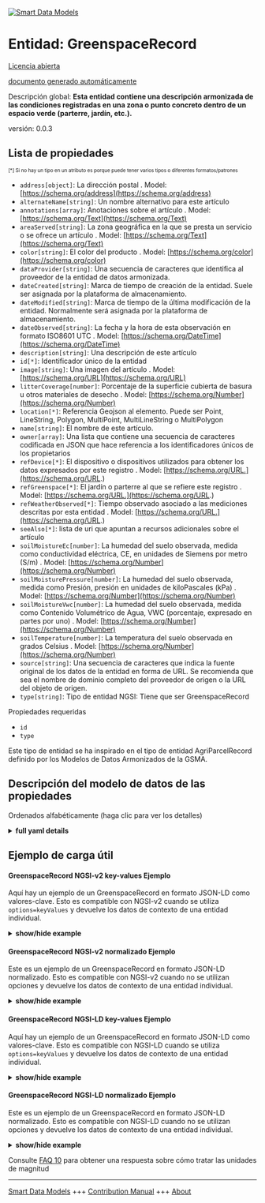<!-- 10-Header -->  
[![Smart Data Models](https://smartdatamodels.org/wp-content/uploads/2022/01/SmartDataModels_logo.png "Logo")](https://smartdatamodels.org)  
Entidad: GreenspaceRecord  
=========================<!-- /10-Header -->  
<!-- 15-License -->  
[Licencia abierta](https://github.com/smart-data-models//dataModel.ParksAndGardens/blob/master/GreenspaceRecord/LICENSE.md)  
[documento generado automáticamente](https://docs.google.com/presentation/d/e/2PACX-1vTs-Ng5dIAwkg91oTTUdt8ua7woBXhPnwavZ0FxgR8BsAI_Ek3C5q97Nd94HS8KhP-r_quD4H0fgyt3/pub?start=false&loop=false&delayms=3000#slide=id.gb715ace035_0_60)  
<!-- /15-License -->  
<!-- 20-Description -->  
Descripción global: **Esta entidad contiene una descripción armonizada de las condiciones registradas en una zona o punto concreto dentro de un espacio verde (parterre, jardín, etc.).**  
versión: 0.0.3  
<!-- /20-Description -->  
<!-- 30-PropertiesList -->  

## Lista de propiedades  

<sup><sub>[*] Si no hay un tipo en un atributo es porque puede tener varios tipos o diferentes formatos/patrones</sub></sup>  
- `address[object]`: La dirección postal  . Model: [https://schema.org/address](https://schema.org/address)- `alternateName[string]`: Un nombre alternativo para este artículo  - `annotations[array]`: Anotaciones sobre el artículo  . Model: [https://schema.org/Text](https://schema.org/Text)- `areaServed[string]`: La zona geográfica en la que se presta un servicio o se ofrece un artículo  . Model: [https://schema.org/Text](https://schema.org/Text)- `color[string]`: El color del producto  . Model: [https://schema.org/color](https://schema.org/color)- `dataProvider[string]`: Una secuencia de caracteres que identifica al proveedor de la entidad de datos armonizada.  - `dateCreated[string]`: Marca de tiempo de creación de la entidad. Suele ser asignada por la plataforma de almacenamiento.  - `dateModified[string]`: Marca de tiempo de la última modificación de la entidad. Normalmente será asignada por la plataforma de almacenamiento.  - `dateObserved[string]`: La fecha y la hora de esta observación en formato ISO8601 UTC  . Model: [https://schema.org/DateTime](https://schema.org/DateTime)- `description[string]`: Una descripción de este artículo  - `id[*]`: Identificador único de la entidad  - `image[string]`: Una imagen del artículo  . Model: [https://schema.org/URL](https://schema.org/URL)- `litterCoverage[number]`: Porcentaje de la superficie cubierta de basura u otros materiales de desecho  . Model: [https://schema.org/Number](https://schema.org/Number)- `location[*]`: Referencia Geojson al elemento. Puede ser Point, LineString, Polygon, MultiPoint, MultiLineString o MultiPolygon  - `name[string]`: El nombre de este artículo.  - `owner[array]`: Una lista que contiene una secuencia de caracteres codificada en JSON que hace referencia a los identificadores únicos de los propietarios  - `refDevice[*]`: El dispositivo o dispositivos utilizados para obtener los datos expresados por este registro  . Model: [https://schema.org/URL.](https://schema.org/URL.)- `refGreenspace[*]`: El jardín o parterre al que se refiere este registro  . Model: [https://schema.org/URL.](https://schema.org/URL.)- `refWeatherObserved[*]`:  Tiempo observado asociado a las mediciones descritas por esta entidad  . Model: [https://schema.org/URL.](https://schema.org/URL.)- `seeAlso[*]`: lista de uri que apuntan a recursos adicionales sobre el artículo  - `soilMoistureEc[number]`: La humedad del suelo observada, medida como conductividad eléctrica, CE, en unidades de Siemens por metro (S/m)  . Model: [https://schema.org/Number](https://schema.org/Number)- `soilMoisturePressure[number]`: La humedad del suelo observada, medida como Presión, presión en unidades de kiloPascales (kPa)  . Model: [https://schema.org/Number](https://schema.org/Number)- `soilMoistureVwc[number]`: La humedad del suelo observada, medida como Contenido Volumétrico de Agua, VWC (porcentaje, expresado en partes por uno)  . Model: [https://schema.org/Number](https://schema.org/Number)- `soilTemperature[number]`: La temperatura del suelo observada en grados Celsius  . Model: [https://schema.org/Number](https://schema.org/Number)- `source[string]`: Una secuencia de caracteres que indica la fuente original de los datos de la entidad en forma de URL. Se recomienda que sea el nombre de dominio completo del proveedor de origen o la URL del objeto de origen.  - `type[string]`: Tipo de entidad NGSI: Tiene que ser GreenspaceRecord  <!-- /30-PropertiesList -->  
<!-- 35-RequiredProperties -->  
Propiedades requeridas  
- `id`  - `type`  <!-- /35-RequiredProperties -->  
<!-- 40-RequiredProperties -->  
Este tipo de entidad se ha inspirado en el tipo de entidad AgriParcelRecord definido por los Modelos de Datos Armonizados de la GSMA.  
<!-- /40-RequiredProperties -->  
<!-- 50-DataModelHeader -->  
## Descripción del modelo de datos de las propiedades  
Ordenados alfabéticamente (haga clic para ver los detalles)  
<!-- /50-DataModelHeader -->  
<!-- 60-ModelYaml -->  
<details><summary><strong>full yaml details</strong></summary>    
```yaml  
GreenspaceRecord:    
  description: 'This entity contains a harmonised description of the conditions recorded on a particular area or point inside a greenspace (flower bed, garden, etc.).'    
  properties:    
    address:    
      description: 'The mailing address'    
      properties:    
        addressCountry:    
          description: 'Property. The country. For example, Spain. Model:''https://schema.org/addressCountry'''    
          type: string    
        addressLocality:    
          description: 'Property. The locality in which the street address is, and which is in the region. Model:''https://schema.org/addressLocality'''    
          type: string    
        addressRegion:    
          description: 'Property. The region in which the locality is, and which is in the country. Model:''https://schema.org/addressRegion'''    
          type: string    
        postOfficeBoxNumber:    
          description: 'Property. The post office box number for PO box addresses. For example, 03578. Model:''https://schema.org/postOfficeBoxNumber'''    
          type: string    
        postalCode:    
          description: 'Property. The postal code. For example, 24004. Model:''https://schema.org/https://schema.org/postalCode'''    
          type: string    
        streetAddress:    
          description: 'Property. The street address. Model:''https://schema.org/streetAddress'''    
          type: string    
      type: object    
      x-ngsi:    
        model: https://schema.org/address    
        type: Property    
    alternateName:    
      description: 'An alternative name for this item'    
      type: string    
      x-ngsi:    
        type: Property    
    annotations:    
      description: 'Annotations about the item'    
      items:    
        type: string    
      type: array    
      x-ngsi:    
        model: https://schema.org/Text    
        type: Property    
    areaServed:    
      description: 'The geographic area where a service or offered item is provided'    
      type: string    
      x-ngsi:    
        model: https://schema.org/Text    
        type: Property    
    color:    
      description: 'The color of the product'    
      type: string    
      x-ngsi:    
        model: https://schema.org/color    
        type: Property    
    dataProvider:    
      description: 'A sequence of characters identifying the provider of the harmonised data entity.'    
      type: string    
      x-ngsi:    
        type: Property    
    dateCreated:    
      description: 'Entity creation timestamp. This will usually be allocated by the storage platform.'    
      format: date-time    
      type: string    
      x-ngsi:    
        type: Property    
    dateModified:    
      description: 'Timestamp of the last modification of the entity. This will usually be allocated by the storage platform.'    
      format: date-time    
      type: string    
      x-ngsi:    
        type: Property    
    dateObserved:    
      description: 'The date and time of this observation in ISO8601 UTCformat'    
      format: date-time    
      type: string    
      x-ngsi:    
        model: https://schema.org/DateTime    
        type: Property    
    description:    
      description: 'A description of this item'    
      type: string    
      x-ngsi:    
        type: Property    
    id:    
      anyOf: &greenspacerecord_-_properties_-_owner_-_items_-_anyof    
        - description: 'Property. Identifier format of any NGSI entity'    
          maxLength: 256    
          minLength: 1    
          pattern: ^[\w\-\.\{\}\$\+\*\[\]`|~^@!,:\\]+$    
          type: string    
        - description: 'Property. Identifier format of any NGSI entity'    
          format: uri    
          type: string    
      description: 'Unique identifier of the entity'    
      x-ngsi:    
        type: Property    
    image:    
      description: 'An image of the item'    
      format: uri    
      type: string    
      x-ngsi:    
        model: https://schema.org/URL    
        type: Property    
    litterCoverage:    
      description: 'Percentage of the surface covered with litter or other waste materials'    
      maximum: 1    
      minimum: 0    
      type: number    
      x-ngsi:    
        model: https://schema.org/Number    
        type: Property    
    location:    
      description: 'Geojson reference to the item. It can be Point, LineString, Polygon, MultiPoint, MultiLineString or MultiPolygon'    
      oneOf:    
        - description: 'GeoProperty. Geojson reference to the item. Point'    
          properties:    
            bbox:    
              items:    
                type: number    
              minItems: 4    
              type: array    
            coordinates:    
              items:    
                type: number    
              minItems: 2    
              type: array    
            type:    
              enum:    
                - Point    
              type: string    
          required:    
            - type    
            - coordinates    
          title: 'GeoJSON Point'    
          type: object    
        - description: 'GeoProperty. Geojson reference to the item. LineString'    
          properties:    
            bbox:    
              items:    
                type: number    
              minItems: 4    
              type: array    
            coordinates:    
              items:    
                items:    
                  type: number    
                minItems: 2    
                type: array    
              minItems: 2    
              type: array    
            type:    
              enum:    
                - LineString    
              type: string    
          required:    
            - type    
            - coordinates    
          title: 'GeoJSON LineString'    
          type: object    
        - description: 'GeoProperty. Geojson reference to the item. Polygon'    
          properties:    
            bbox:    
              items:    
                type: number    
              minItems: 4    
              type: array    
            coordinates:    
              items:    
                items:    
                  items:    
                    type: number    
                  minItems: 2    
                  type: array    
                minItems: 4    
                type: array    
              type: array    
            type:    
              enum:    
                - Polygon    
              type: string    
          required:    
            - type    
            - coordinates    
          title: 'GeoJSON Polygon'    
          type: object    
        - description: 'GeoProperty. Geojson reference to the item. MultiPoint'    
          properties:    
            bbox:    
              items:    
                type: number    
              minItems: 4    
              type: array    
            coordinates:    
              items:    
                items:    
                  type: number    
                minItems: 2    
                type: array    
              type: array    
            type:    
              enum:    
                - MultiPoint    
              type: string    
          required:    
            - type    
            - coordinates    
          title: 'GeoJSON MultiPoint'    
          type: object    
        - description: 'GeoProperty. Geojson reference to the item. MultiLineString'    
          properties:    
            bbox:    
              items:    
                type: number    
              minItems: 4    
              type: array    
            coordinates:    
              items:    
                items:    
                  items:    
                    type: number    
                  minItems: 2    
                  type: array    
                minItems: 2    
                type: array    
              type: array    
            type:    
              enum:    
                - MultiLineString    
              type: string    
          required:    
            - type    
            - coordinates    
          title: 'GeoJSON MultiLineString'    
          type: object    
        - description: 'GeoProperty. Geojson reference to the item. MultiLineString'    
          properties:    
            bbox:    
              items:    
                type: number    
              minItems: 4    
              type: array    
            coordinates:    
              items:    
                items:    
                  items:    
                    items:    
                      type: number    
                    minItems: 2    
                    type: array    
                  minItems: 4    
                  type: array    
                type: array    
              type: array    
            type:    
              enum:    
                - MultiPolygon    
              type: string    
          required:    
            - type    
            - coordinates    
          title: 'GeoJSON MultiPolygon'    
          type: object    
      x-ngsi:    
        type: GeoProperty    
    name:    
      description: 'The name of this item.'    
      type: string    
      x-ngsi:    
        type: Property    
    owner:    
      description: 'A List containing a JSON encoded sequence of characters referencing the unique Ids of the owner(s)'    
      items:    
        anyOf: *greenspacerecord_-_properties_-_owner_-_items_-_anyof    
        description: 'Property. Unique identifier of the entity'    
      type: array    
      x-ngsi:    
        type: Property    
    refDevice:    
      anyOf:    
        - description: 'Property. Identifier format of any NGSI entity'    
          maxLength: 256    
          minLength: 1    
          pattern: ^[\w\-\.\{\}\$\+\*\[\]`|~^@!,:\\]+$    
          type: string    
        - description: 'Property. Identifier format of any NGSI entity'    
          format: uri    
          type: string    
      description: 'The device or devices used to obtain the data expressed by this record'    
      x-ngsi:    
        model: https://schema.org/URL.    
        type: Relationship    
    refGreenspace:    
      anyOf:    
        - description: 'Property. Identifier format of any NGSI entity'    
          maxLength: 256    
          minLength: 1    
          pattern: ^[\w\-\.\{\}\$\+\*\[\]`|~^@!,:\\]+$    
          type: string    
        - description: 'Property. Identifier format of any NGSI entity'    
          format: uri    
          type: string    
      description: 'The garden or flower bed to which this record refers to'    
      x-ngsi:    
        model: https://schema.org/URL.    
        type: Relationship    
    refWeatherObserved:    
      anyOf:    
        - description: 'Property. Identifier format of any NGSI entity'    
          maxLength: 256    
          minLength: 1    
          pattern: ^[\w\-\.\{\}\$\+\*\[\]`|~^@!,:\\]+$    
          type: string    
        - description: 'Property. Identifier format of any NGSI entity'    
          format: uri    
          type: string    
      description: ' Weather observed associated to the measurements described by this entity'    
      x-ngsi:    
        model: https://schema.org/URL.    
        type: Relationship    
    seeAlso:    
      description: 'list of uri pointing to additional resources about the item'    
      oneOf:    
        - items:    
            format: uri    
            type: string    
          minItems: 1    
          type: array    
        - format: uri    
          type: string    
      x-ngsi:    
        type: Property    
    soilMoistureEc:    
      description: 'The observed soild moisture measured as Electrical Conductivity, EC in units of Siemens per meter (S/m)'    
      type: number    
      x-ngsi:    
        model: https://schema.org/Number    
        type: Property    
        units: 'Siemens per meter'    
    soilMoisturePressure:    
      description: 'The observed soild moisture measured as Pressure, presure in units of kiloPascals (kPa)'    
      type: number    
      x-ngsi:    
        model: https://schema.org/Number    
        type: Property    
        units: kPa    
    soilMoistureVwc:    
      description: 'The observed soil moisture measured as Volumetric Water Content, VWC (percentage, expressed in parts per one)'    
      maximum: 1    
      minimum: 0    
      type: number    
      x-ngsi:    
        model: https://schema.org/Number    
        type: Property    
    soilTemperature:    
      description: 'The observed soil temperature in Celsius degrees'    
      type: number    
      x-ngsi:    
        model: https://schema.org/Number    
        type: Property    
        units: 'degrees Celsius'    
    source:    
      description: 'A sequence of characters giving the original source of the entity data as a URL. Recommended to be the fully qualified domain name of the source provider, or the URL to the source object.'    
      type: string    
      x-ngsi:    
        type: Property    
    type:    
      description: 'NGSI Entity Type: It has to be GreenspaceRecord'    
      enum:    
        - GreenspaceRecord    
      type: string    
      x-ngsi:    
        type: Property    
  required:    
    - id    
    - type    
  type: object    
  x-derived-from: ""    
  x-disclaimer: 'Redistribution and use in source and binary forms, with or without modification, are permitted  provided that the license conditions are met. Copyleft (c) 2022 Contributors to Smart Data Models Program'    
  x-license-url: https://github.com/smart-data-models/dataModel.ParksAndGardens/blob/master/GreenspaceRecord/LICENSE.md    
  x-model-schema: https://smart-data-models.github.io/data-models/specs/ParksAndGardens/GreenspaceRecord/schema.json    
  x-model-tags: ""    
  x-version: 0.0.3    
```  
</details>    
<!-- /60-ModelYaml -->  
<!-- 70-MiddleNotes -->  
<!-- /70-MiddleNotes -->  
<!-- 80-Examples -->  
## Ejemplo de carga útil  
#### GreenspaceRecord NGSI-v2 key-values Ejemplo  
Aquí hay un ejemplo de un GreenspaceRecord en formato JSON-LD como valores-clave. Esto es compatible con NGSI-v2 cuando se utiliza `options=keyValues` y devuelve los datos de contexto de una entidad individual.  
<details><summary><strong>show/hide example</strong></summary>    
```json  
{  
  "id": "Santander-Garden-Piquio-Record-1",  
  "type": "GreenspaceRecord",  
  "location": {  
    "type": "Point",  
    "coordinates": [-3.7836974, 43.4741091]  
  },  
  "temperature": 17,  
  "relativeHumidity": 0.87,  
  "soilTemperature": 13,  
  "refGreenspace": "Santander-Garden-Piquio",  
  "dateObserved": "2019-01-15T12:00:00Z"  
}  
```  
</details>  
#### GreenspaceRecord NGSI-v2 normalizado Ejemplo  
Este es un ejemplo de un GreenspaceRecord en formato JSON-LD normalizado. Esto es compatible con NGSI-v2 cuando no se utilizan opciones y devuelve los datos de contexto de una entidad individual.  
<details><summary><strong>show/hide example</strong></summary>    
```json  
{  
  "id": "Santander-Garden-Piquio-Record-1",  
  "type": "GreenspaceRecord",  
  "refGreenspace": {  
    "type": "Relationship",  
    "value": "Santander-Garden-Piquio"  
  },  
  "temperature": {  
    "value": 17  
  },  
  "soilTemperature": {  
    "value": 13  
  },  
  "location": {  
    "type": "geo:json",  
    "value": {  
      "type": "Point",  
      "coordinates": [-3.7836974, 43.4741091]  
    }  
  },  
  "relativeHumidity": {  
    "value": 0.87  
  },  
  "dateObserved": {  
    "type": "DateTime",  
    "value": "2019-01-15T12:00:00Z"  
  }  
}  
```  
</details>  
#### GreenspaceRecord NGSI-LD key-values Ejemplo  
Aquí hay un ejemplo de un GreenspaceRecord en formato JSON-LD como valores-clave. Esto es compatible con NGSI-LD cuando se utiliza `options=keyValues` y devuelve los datos de contexto de una entidad individual.  
<details><summary><strong>show/hide example</strong></summary>    
```json  
{  
    "id": "urn:ngsi-ld:GreenspaceRecord:Santander-Garden-Piquio-Record-1",  
    "type": "GreenspaceRecord",  
    "dateObserved": {  
        "type": "Property",  
        "value": {  
            "@type": "DateTime",  
            "@value": "2019-01-15T12:00:00Z"  
        }  
    },  
    "location": {  
        "type": "GeoProperty",  
        "value": {  
            "type": "Point",  
            "coordinates": [  
                -3.7836974,  
                43.4741091  
            ]  
        }  
    },  
    "refGreenspace": {  
        "type": "Relationship",  
        "object": "urn:ngsi-ld:Greenspace:Santander-Garden-Piquio"  
    },  
    "relativeHumidity": {  
        "type": "Property",  
        "value": 0.87  
    },  
    "soilMoisturePressure": {  
        "type": "Property",  
        "value": 11  
    },  
    "soilTemperature": {  
        "type": "Property",  
        "value": 13  
    },  
    "temperature": {  
        "type": "Property",  
        "value": 17  
    },  
    "@context": [  
        "https://uri.etsi.org/ngsi-ld/v1/ngsi-ld-core-context.jsonld",  
        "https://raw.githubusercontent.com/smart-data-models/dataModel.ParksAndGardens/master/context.jsonld"  
    ]  
}  
```  
</details>  
#### GreenspaceRecord NGSI-LD normalizado Ejemplo  
Este es un ejemplo de un GreenspaceRecord en formato JSON-LD normalizado. Esto es compatible con NGSI-LD cuando no se utilizan opciones y devuelve los datos de contexto de una entidad individual.  
<details><summary><strong>show/hide example</strong></summary>    
```json  
{  
    "id": "urn:ngsi-ld:GreenspaceRecord:Santander-Garden-Piquio-Record-1",  
    "type": "GreenspaceRecord",  
    "dateObserved": {  
        "@type": "DateTime",  
        "@value": "2019-01-15T12:00:00Z"  
    },  
    "location": {  
        "coordinates": [  
            -3.7836974,  
            43.4741091  
        ],  
        "type": "Point"  
    },  
    "refGreenspace": "urn:ngsi-ld:Greenspace:Santander-Garden-Piquio",  
    "relativeHumidity": 0.87,  
    "soilTemperature": 13,  
    "temperature": 17,  
    "@context": [  
        "https://uri.etsi.org/ngsi-ld/v1/ngsi-ld-core-context.jsonld",  
        "https://raw.githubusercontent.com/smart-data-models/dataModel.ParksAndGardens/master/context.jsonld"  
    ]  
}  
```  
</details><!-- /80-Examples -->  
<!-- 90-FooterNotes -->  
<!-- /90-FooterNotes -->  
<!-- 95-Units -->  
Consulte [FAQ 10](https://smartdatamodels.org/index.php/faqs/) para obtener una respuesta sobre cómo tratar las unidades de magnitud  
<!-- /95-Units -->  
<!-- 97-LastFooter -->  
---  
[Smart Data Models](https://smartdatamodels.org) +++ [Contribution Manual](https://bit.ly/contribution_manual) +++ [About](https://bit.ly/Introduction_SDM)<!-- /97-LastFooter -->  
